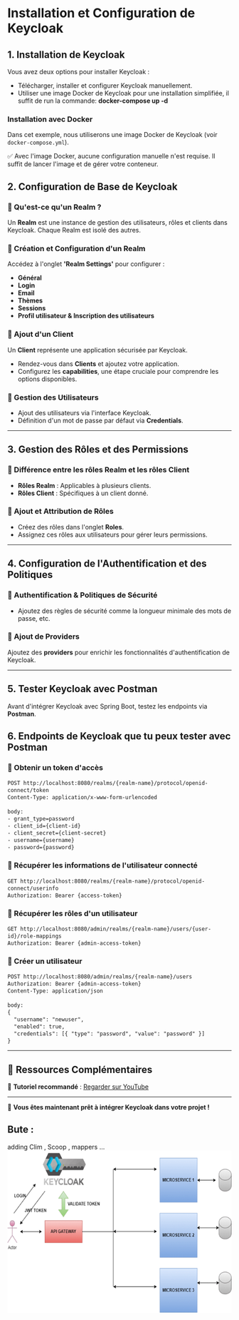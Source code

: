 # Installation et Configuration de Keycloak

## 1. Installation de Keycloak

Vous avez deux options pour installer Keycloak :
- Télécharger, installer et configurer Keycloak manuellement.
- Utiliser une image Docker de Keycloak pour une installation simplifiée, il suffit de run la commande: **docker-compose up -d**

### Installation avec Docker
Dans cet exemple, nous utiliserons une image Docker de Keycloak (voir `docker-compose.yml`).

✅ Avec l'image Docker, aucune configuration manuelle n'est requise. Il suffit de lancer l'image et de gérer votre conteneur.

## 2. Configuration de Base de Keycloak

### 🔹 Qu'est-ce qu'un Realm ?
Un **Realm** est une instance de gestion des utilisateurs, rôles et clients dans Keycloak. Chaque Realm est isolé des autres.

### 🔹 Création et Configuration d'un Realm
Accédez à l'onglet **'Realm Settings'** pour configurer :
- **Général**
- **Login**
- **Email**
- **Thèmes**
- **Sessions**
- **Profil utilisateur & Inscription des utilisateurs**

### 🔹 Ajout d'un Client
Un **Client** représente une application sécurisée par Keycloak.
- Rendez-vous dans **Clients** et ajoutez votre application.
- Configurez les **capabilities**, une étape cruciale pour comprendre les options disponibles.

### 🔹 Gestion des Utilisateurs
- Ajout des utilisateurs via l'interface Keycloak.
- Définition d'un mot de passe par défaut via **Credentials**.

---

## 3. Gestion des Rôles et des Permissions

### 🔹 Différence entre les rôles Realm et les rôles Client
- **Rôles Realm** : Applicables à plusieurs clients.
- **Rôles Client** : Spécifiques à un client donné.

### 🔹 Ajout et Attribution de Rôles
- Créez des rôles dans l'onglet **Roles**.
- Assignez ces rôles aux utilisateurs pour gérer leurs permissions.

---

## 4. Configuration de l'Authentification et des Politiques

### 🔹 Authentification & Politiques de Sécurité
- Ajoutez des règles de sécurité comme la longueur minimale des mots de passe, etc.

### 🔹 Ajout de Providers
Ajoutez des **providers** pour enrichir les fonctionnalités d'authentification de Keycloak.

---

## 5. Tester Keycloak avec Postman
Avant d'intégrer Keycloak avec Spring Boot, testez les endpoints via **Postman**.

## 6. Endpoints de Keycloak que tu peux tester avec Postman

### 🔹 Obtenir un token d'accès
```
POST http://localhost:8080/realms/{realm-name}/protocol/openid-connect/token
Content-Type: application/x-www-form-urlencoded

body:
- grant_type=password
- client_id={client-id}
- client_secret={client-secret}
- username={username}
- password={password}
```

### 🔹 Récupérer les informations de l'utilisateur connecté
```
GET http://localhost:8080/realms/{realm-name}/protocol/openid-connect/userinfo
Authorization: Bearer {access-token}
```

### 🔹 Récupérer les rôles d'un utilisateur
```
GET http://localhost:8080/admin/realms/{realm-name}/users/{user-id}/role-mappings
Authorization: Bearer {admin-access-token}
```

### 🔹 Créer un utilisateur
```
POST http://localhost:8080/admin/realms/{realm-name}/users
Authorization: Bearer {admin-access-token}
Content-Type: application/json

body:
{
  "username": "newuser",
  "enabled": true,
  "credentials": [{ "type": "password", "value": "password" }]
}
```

---

## 📌 Ressources Complémentaires
🎥 **Tutoriel recommandé** : [Regarder sur YouTube](https://youtu.be/toEVcosbedw?si=5SDDEFJYILUofbgU)

---

🚀 **Vous êtes maintenant prêt à intégrer Keycloak dans votre projet !**

## Bute  : 
adding Clim , Scoop , mappers ...
![Bute golabale ](./image-30.png)
